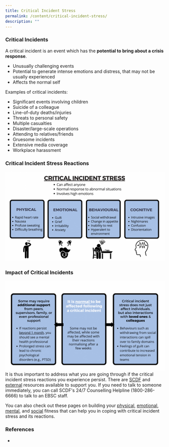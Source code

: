 ```yaml
---
title: Critical Incident Stress
permalink: /content/critical-incident-stress/
description: ""
---
```

### Critical Incidents
A critical incident is an event which has the **potential to bring about a crisis response**.
* Unusually challenging events
* Potential to generate intense emotions and distress, that may not be usually experienced
* Affects the normal self

Examples of critical incidents:
* Significant events involving children
* Suicide of a colleague
* Line-of-duty deaths/injuries
* Threats to personal safety
* Multiple casualties
* Disaster/large-scale operations
* Attending to relatives/friends
* Gruesome incidents
* Extensive media coverage
* Workplace harassment

### Critical Incident Stress Reactions
![](/images/CIS.png)

### Impact of Critical Incidents
![](/images/CIS%20Impact.png)
It is thus important to address what you are going through if the critical incident stress reactions you experience persist. There are [SCDF](/support-options/SCDF-resources) and [external](/support-options/external-resources) resources available to support you. If you need to talk to someone immediately, you can call SCDF's 24/7 Counselling Helpline (1800-286-6666) to talk to an EBSC staff.

You can also check out these pages on building your [physical](/tools/healthy-behavioural-coping), [emotional](/tools/emotion-regulation), [mental](/tools/targeting-automatic-thoughts), and [social](/tools/building-social-fitness) fitness that can help you in coping with critical incident stress and its reactions.

### References
*
